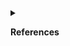 


<details><summary>

**References**

</summary>

1.	Thoracickey. Pathogenesis of COPD: Persistence of Airway Inflammation – Why Does Airway Inflammation Persist After Cessation of Smoking? Available at: https://thoracickey.com/pathogenesis-of-copd-persistence-of-airway-inflammation-why-does-airway-inflammation-persist-after-cessation-of-smoking/. Accessed.
2.	Ghosh S, Pleasants RA, Ohar JA, Donohue JF, Drummond MB. Prevalence and factors associated with suboptimal peak inspiratory flow rates in COPD. Int J Chron Obstruct Pulmon Dis. 2019;14:585-595. doi: 10.2147/COPD.S195438. Available from: https://www.ncbi.nlm.nih.gov/pmc/articles/PMC6426426/
3.	Gedebjerg A, Szépligeti SK, Wackerhausen LH, et al. Prediction of mortality in patients with chronic obstructive pulmonary disease with the new Global Initiative for Chronic Obstructive Lung Disease 2017 classification: a cohort study. Lancet Respir Med. 2018;6(3):204-212. doi: 10.1016/S2213-2600(18)30002-X. Available from: https://www.bmj.com/content/378/bmj-2021-069679
4.	Bafadhel M, McKenna S, Terry S, et al. Acute Exacerbations of Chronic Obstructive Pulmonary Disease. Am J Respir Crit Care Med. 2011;184(6):662-671. doi: 10.1164/rccm.201104-0597OC. Available at: https://www.atsjournals.org/doi/full/10.1164/rccm.201104-0597OC
5.	Barnes P, Britton J, Hopkins J. Genetics and pulmonary medicine 9: Molecular genetics of chronic obstructive pulmonary disease. Thorax. 1999;54(3):245-252. Available at: http://thorax.bmj.com/content/54/3/245.info
6.	CDC. CDC - COPD Home Page - Chronic Obstructive Pulmonary Disease (COPD). Available at: https://www.cdc.gov/copd/index.html
7.	Christenson S, Steiling K. Shifting from Correlation to Causation: Challenges for the Future of Unbiased Molecular Studies in Inflammatory Lung Disease. Am J Respir Crit Care Med. 2017;195(1):5-7. Available at: https://www.ncbi.nlm.nih.gov/pmc/articles/PMC5439941/
8.	Cosio Piqueras M, Cosio M. Disease of the airways in chronic obstructive pulmonary disease. Eur Respir J. 2001;18(1):41-49. Available at: http://erj.ersjournals.com/content/18/34_suppl/41s.long
9.	Eisner M, Anthonisen N, Coultas D, et al. An Official American Thoracic Society Public Policy Statement: Novel Risk Factors and the Global Burden of Chronic Obstructive Pulmonary Disease. Am J Respir Crit Care Med. 2010;182(5):693-718. Available at: https://www.atsjournals.org/doi/full/10.1164/rccm.200811-1757ST
10.	European Lung Foundation - ELF. COPD. Available at: http://www.europeanlung.org/en/lung-disease-and-information/lung-diseases/copd
11.	Grigsby M, Siddharthan T, Chowdhury M, et al. Socioeconomic status and COPD among low- and middle-income countries. Int J Chron Obstruct Pulmon Dis. 2016;11:2497-2507. Available at: https://www.ncbi.nlm.nih.gov/pmc/articles/PMC5065097/
12.	Halldin C, Doney B, Hnizdo E. Changes in prevalence of chronic obstructive pulmonary disease and asthma in the US population and associated risk factors. Chronic Respir Dis. 2015;12(1):47-60. Available at: https://www.ncbi.nlm.nih.gov/pmc/articles/PMC5588663/
13.	Hogg J. Lung structure and function in COPD. Int J Tuberc Lung Dis. 2008;12(5):467-479. Available at: http://www.ingentaconnect.com/content/iuatld/ijtld/2008/00000012/00000005/art00002;jsessionid=3kuh22qj6749c.x-ic-live-03
14.	Huertas A, Palange P. COPD: a multifactorial systemic disease. Ther Adv Respir Dis. 2011;5(3):217-224. Available at: http://journals.sagepub.com/doi/pdf/10.1177/1753465811400490
15.	Hurst JR, Vestbo J, Anzueto A, et al. Susceptibility to Exacerbation in Chronic Obstructive Pulmonary Disease. N Engl J Med. 2010;363(12):1128-1138. Available at: http://www.nejm.org/doi/full/10.1056/NEJMoa0909883
16.	Ingebrigtsen T, Thomsen SF, van der Sluis S, et al. Genetic Influences on Pulmonary Function: A Large Sample Twin Study. Lung. 2011;189(4):323-330. Available at: https://www.ncbi.nlm.nih.gov/pmc/articles/PMC3638153/
17.	Lomas DA, Silverman EK. The genetics of chronic obstructive pulmonary disease. Respir Res. 2001;2(1):20. Available at: https://respiratory-research.biomedcentral.com/articles/10.1186/rr34
18.	Nordestgaard BG, Dahl M. Markers of early disease and prognosis in COPD. Int J Chron Obstruct Pulmon Dis. 2009;4:157. Available at: https://www.ncbi.nlm.nih.gov/pmc/articles/PMC2672792/
19.	Powell R, Davidson D, Divers J, et al. Genetic ancestry and the relationship of cigarette smoking to lung function and per cent emphysema in four race/ethnic groups: a cross-sectional study. Thorax. 2013;68(7):634. Available at: http://thorax.bmj.com/content/68/7/634.info
20.	Qureshi H, Sharafkhaneh A, Hanania NA. Chronic obstructive pulmonary disease exacerbations: latest evidence and clinical implications. Ther Adv Chronic Dis. 2014;5(5):212-227. Available at: https://www.ncbi.nlm.nih.gov/pmc/articles/PMC4131503/
21.	Ray S, Guarascio A, Finch C, Self T. The clinical and economic burden of chronic obstructive pulmonary disease in the USA. Clinicoecon Outcomes Res. 2013;5:235-245. Available at: https://www.ncbi.nlm.nih.gov/pmc/articles/PMC3694800/
22.	Seifart C, Plagens A. Genetics of chronic obstructive pulmonary disease. Int J Chron Obstruct Pulmon Dis. 2007;2(4):541-550. Available at: https://www.ncbi.nlm.nih.gov/pmc/articles/PMC2699975/
23.	Sinden NJ, Stockley RA. Chronic obstructive pulmonary disease: an update of treatment related to frequently associated comorbidities. Ther Adv Chronic Dis. 2010;1(2):43-57. Available at: http://journals.sagepub.com/doi/pdf/10.1177/2040622310370631
24.	White AJ, Gompertz S, Stockley RA. Chronic obstructive pulmonary disease * 6: The aetiology of exacerbations of chronic obstructive pulmonary disease. Thorax. 2003;58(1):73-80. Available at: http://thorax.bmj.com/content/58/1/73.info

</details>
